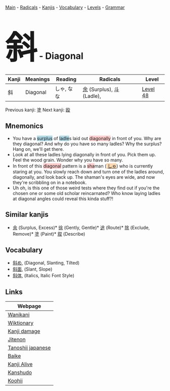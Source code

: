 <style> bigfont {font-size: 100px}</style>
[Main](../README.md) -
[Radicals](../radicals.md) -
[Kanjis](../kanjis.md) -
[Vocabulary](../vocabulary.md) -
[Levels](../levels.md) -
[Grammar](../grammar.md)
# <bigfont> 斜</bigfont> - Diagonal 

| Kanji | Meanings | Reading | Radicals | Level |
| --- | --- | --- | --- | --- |
| 斜 | Diagonal | しゃ, なな | [余](../radicals/余.md) (Surplus), [斗](../radicals/斗.md) (Ladle),  | [Level 48](../levels/wk_level48.md) |

Previous kanji: [塗](塗.md) Next kanji: [殴](殴.md) 

## Mnemonics
 * You have a <span style="background-color:#ADD8E6"> surplus</span> of <span style="background-color:#ADD8E6"> ladle</span>s laid out <span style="background-color:#ffcccb"> diagonally</span> in front of you. Why are they diagonal? And why do you have so many ladles? Why the surplus? Hang on, we'll get there.
* Look at all these ladles lying diagonally in front of you. Pick them up. Feel the wood grain. Wonder why you have so many.
* In front of this <span style="background-color:#ffcccb"> diagonal</span> pattern is a <span style="background-color:#ffcccb"> sha</span>man (<span style="background-color:#fed8b1"> [しゃ](https://jisho.org/search/しゃ)</span>) who is currently staring at you. You slowly reach down and turn one of the ladles around, diagonally, and look back up. The shaman's eyes are wide, and now they're scribbling on in a notebook.
* Uh oh, is this one of those weird tests where they find out if you're the chosen one or some old scholar reincarnated? Who know laying ladles at diagonal angles could reveal this kinda stuff?!


## Similar kanjis
 * [余](余.md) (Surplus, Excess)* [徐](徐.md) (Gently, Gentle)* [途](途.md) (Route)* [除](除.md) (Exclude, Remove)* [塗](塗.md) (Paint)* [叙](叙.md) (Describe)


## Vocabulary
 * [斜め](../vocabulary/斜.md), (Diagonal, Slanting, Tilted)
* [斜面](../vocabulary/斜.md), (Slant, Slope)
* [斜体](../vocabulary/斜.md), (Italics, Italic Font Style)



## Links 

| Webpage |
| --- |
| [Wanikani          ](https://www.wanikani.com/kanji/斜) |
| [Wiktionary        ](https://en.wiktionary.org/wiki/斜) |
| [Kanji damage      ](http://www.kanjidamage.com/kanji/search?utf8=✓&q=斜) |
| [Jitenon           ](https://jitenon.com/kanji/斜) |
| [Tanoshii japanese ](https://www.tanoshiijapanese.com/dictionary/kanji.cfm?k=斜) |
| [Baike             ](https://baike.baidu.com/item/斜) |
| [Kanji Alive       ](https://app.kanjialive.com/斜) |
| [Kanshudo          ](https://www.kanshudo.com/searchmn?q=斜) |
| [Koohii            ](https://kanji.koohii.com/study/kanji/斜) |
